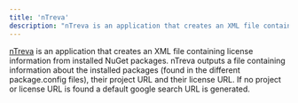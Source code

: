 ```yaml
---
title: 'nTreva'
description: "nTreva is an application that creates an XML file containing license information from installed NuGet packages."
---
```


[nTreva](http://pvandervelde.github.io/nTreva) is an application that creates an XML file containing license information from installed NuGet packages. nTreva outputs a file containing information about the installed packages (found in the different package.config files), their project URL and their license URL. If no project or license URL is found a default google search URL is generated.